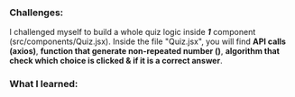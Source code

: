 ### Challenges:
I challenged myself to build a whole quiz logic inside ***1*** component (src/components/Quiz.jsx). Inside the file "Quiz.jsx", you will find **API calls (axios)**, **function that generate non-repeated number ()**, **algorithm that check which choice is clicked & if it is a correct answer**.

### What I learned:

